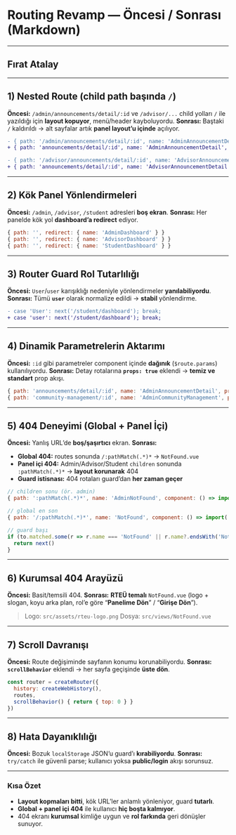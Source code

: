# Routing Revamp — **Öncesi / Sonrası** (Markdown)
---
## Fırat Atalay
---
## 1) Nested Route (child path başında `/`)

**Öncesi:** `/admin/announcements/detail/:id` ve `/advisor/...` child yolları `/` ile yazıldığı için **layout kopuyor**, menü/header kayboluyordu.
**Sonrası:** Baştaki `/` kaldırıldı → alt sayfalar artık **panel layout’u içinde** açılıyor.

```diff
- { path: '/admin/announcements/detail/:id', name: 'AdminAnnouncementDetail', component: ... }
+ { path: 'announcements/detail/:id', name: 'AdminAnnouncementDetail', props: true, component: ... }

- { path: '/advisor/announcements/detail/:id', name: 'AdvisorAnnouncementDetail', component: ... }
+ { path: 'announcements/detail/:id', name: 'AdvisorAnnouncementDetail', props: true, component: ... }
```

---

## 2) Kök Panel Yönlendirmeleri

**Öncesi:** `/admin`, `/advisor`, `/student` adresleri **boş ekran**.
**Sonrası:** Her panelde kök yol **dashboard’a redirect** ediyor.

```js
{ path: '', redirect: { name: 'AdminDashboard' } }
{ path: '', redirect: { name: 'AdvisorDashboard' } }
{ path: '', redirect: { name: 'StudentDashboard' } }
```
---

## 3) Router Guard Rol Tutarlılığı

**Öncesi:** `User`/`user` karışıklığı nedeniyle yönlendirmeler **yanılabiliyordu**.
**Sonrası:** Tümü **`user`** olarak normalize edildi → **stabil** yönlendirme.

```diff
- case 'User': next('/student/dashboard'); break;
+ case 'user': next('/student/dashboard'); break;
```

---

## 4) Dinamik Parametrelerin Aktarımı

**Öncesi:** `:id` gibi parametreler component içinde **dağınık** (`$route.params`) kullanılıyordu.
**Sonrası:** Detay rotalarına **`props: true`** eklendi → **temiz ve standart** prop akışı.

```js
{ path: 'announcements/detail/:id', name: 'AdminAnnouncementDetail', props: true, component: ... }
{ path: 'community-management/:id', name: 'AdminCommunityManagement', props: true, component: ... }
```

---

## 5) 404 Deneyimi (Global + Panel İçi)

**Öncesi:** Yanlış URL’de **boş/şaşırtıcı** ekran.
**Sonrası:**

* **Global 404:** routes sonunda `/:pathMatch(.*)*` → `NotFound.vue`
* **Panel içi 404:** Admin/Advisor/Student `children` sonunda `:pathMatch(.*)*` → **layout korunarak** 404
* **Guard istisnası:** 404 rotaları guard’dan **her zaman geçer**

```js
// children sonu (ör. admin)
{ path: ':pathMatch(.*)*', name: 'AdminNotFound', component: () => import('../views/NotFound.vue') }

// global en son
{ path: '/:pathMatch(.*)*', name: 'NotFound', component: () => import('../views/NotFound.vue') }

// guard başı
if (to.matched.some(r => r.name === 'NotFound' || r.name?.endsWith('NotFound'))) {
  return next()
}
```

---

## 6) Kurumsal 404 Arayüzü

**Öncesi:** Basit/temsili 404.
**Sonrası:** **RTEÜ temalı** `NotFound.vue` (logo + slogan, koyu arka plan, rol’e göre “**Panelime Dön**” / “**Girişe Dön**”).

> Logo: `src/assets/rteu-logo.png`
> Dosya: `src/views/NotFound.vue`

---

## 7) Scroll Davranışı

**Öncesi:** Route değişiminde sayfanın konumu korunabiliyordu.
**Sonrası:** **`scrollBehavior`** eklendi → her sayfa geçişinde **üste dön**.

```js
const router = createRouter({
  history: createWebHistory(),
  routes,
  scrollBehavior() { return { top: 0 } }
})
```


---

## 8) Hata Dayanıklılığı

**Öncesi:** Bozuk `localStorage` JSON’u guard’ı **kırabiliyordu**.
**Sonrası:** `try/catch` ile güvenli parse; kullanıcı yoksa **public/login** akışı sorunsuz.

---

### **Kısa Özet**

* **Layout kopmaları bitti**, kök URL’ler anlamlı yönleniyor, guard **tutarlı**.
* **Global + panel içi 404** ile kullanıcı **hiç boşta kalmıyor**.
* 404 ekranı **kurumsal** kimliğe uygun ve **rol farkında** geri dönüşler sunuyor.
